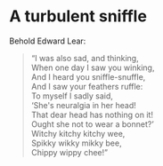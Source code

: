 # A turbulent sniffle

Behold Edward Lear:

> “I was also sad, and thinking,  
> When one day I saw you winking,  
> And I heard you sniffle-snuffle,  
> And I saw your feathers ruffle:  
> To myself I sadly said,  
> ‘She's neuralgia in her head!  
> That dear head has nothing on it!  
> Ought she not to wear a bonnet?’  
> Witchy kitchy kitchy wee,  
> Spikky wikky mikky bee,  
> Chippy wippy chee!”
